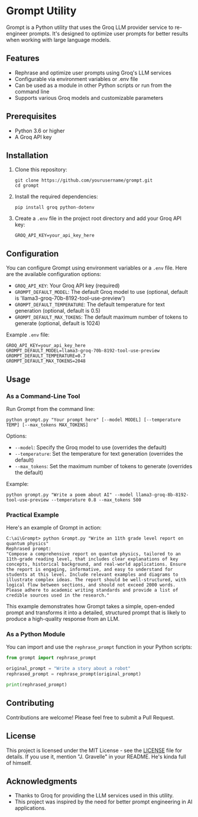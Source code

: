 # Grompt Utility

Grompt is a Python utility that uses the Groq LLM provider service to re-engineer prompts. It's designed to optimize user prompts for better results when working with large language models.

## Features

- Rephrase and optimize user prompts using Groq's LLM services
- Configurable via environment variables or .env file
- Can be used as a module in other Python scripts or run from the command line
- Supports various Groq models and customizable parameters

## Prerequisites

- Python 3.6 or higher
- A Groq API key

## Installation

1. Clone this repository:
   ```
   git clone https://github.com/yourusername/grompt.git
   cd grompt
   ```

2. Install the required dependencies:
   ```
   pip install groq python-dotenv
   ```

3. Create a `.env` file in the project root directory and add your Groq API key:
   ```
   GROQ_API_KEY=your_api_key_here
   ```

## Configuration

You can configure Grompt using environment variables or a `.env` file. Here are the available configuration options:

- `GROQ_API_KEY`: Your Groq API key (required)
- `GROMPT_DEFAULT_MODEL`: The default Groq model to use (optional, default is 'llama3-groq-70b-8192-tool-use-preview')
- `GROMPT_DEFAULT_TEMPERATURE`: The default temperature for text generation (optional, default is 0.5)
- `GROMPT_DEFAULT_MAX_TOKENS`: The default maximum number of tokens to generate (optional, default is 1024)

Example `.env` file:

```
GROQ_API_KEY=your_api_key_here
GROMPT_DEFAULT_MODEL=llama3-groq-70b-8192-tool-use-preview
GROMPT_DEFAULT_TEMPERATURE=0.7
GROMPT_DEFAULT_MAX_TOKENS=2048
```

## Usage

### As a Command-Line Tool

Run Grompt from the command line:

```
python grompt.py "Your prompt here" [--model MODEL] [--temperature TEMP] [--max_tokens MAX_TOKENS]
```

Options:
- `--model`: Specify the Groq model to use (overrides the default)
- `--temperature`: Set the temperature for text generation (overrides the default)
- `--max_tokens`: Set the maximum number of tokens to generate (overrides the default)

Example:
```
python grompt.py "Write a poem about AI" --model llama3-groq-8b-8192-tool-use-preview --temperature 0.8 --max_tokens 500
```

### Practical Example

Here's an example of Grompt in action:

```
C:\ai\Grompt> python Grompt.py "Write an 11th grade level report on quantum physics"
Rephrased prompt:
"Compose a comprehensive report on quantum physics, tailored to an 11th-grade reading level, that includes clear explanations of key concepts, historical background, and real-world applications. Ensure the report is engaging, informative, and easy to understand for students at this level. Include relevant examples and diagrams to illustrate complex ideas. The report should be well-structured, with logical flow between sections, and should not exceed 2000 words. Please adhere to academic writing standards and provide a list of credible sources used in the research."
```

This example demonstrates how Grompt takes a simple, open-ended prompt and transforms it into a detailed, structured prompt that is likely to produce a high-quality response from an LLM.

### As a Python Module

You can import and use the `rephrase_prompt` function in your Python scripts:

```python
from grompt import rephrase_prompt

original_prompt = "Write a story about a robot"
rephrased_prompt = rephrase_prompt(original_prompt)

print(rephrased_prompt)
```

## Contributing

Contributions are welcome! Please feel free to submit a Pull Request.

## License

This project is licensed under the MIT License - see the [LICENSE](LICENSE) file for details.
If you use it, mention "J. Gravelle" in your README.  He's kinda full of himself.

## Acknowledgments

- Thanks to Groq for providing the LLM services used in this utility.
- This project was inspired by the need for better prompt engineering in AI applications.